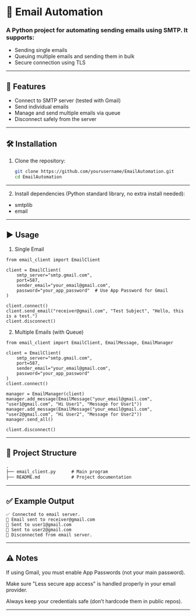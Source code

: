 # 📧 Email Automation

### A Python project for automating sending emails using **SMTP**. It supports:

- Sending single emails  
- Queuing multiple emails and sending them in bulk  
- Secure connection using TLS  

---

## 🚀 Features
- Connect to SMTP server (tested with Gmail)
- Send individual emails
- Manage and send multiple emails via queue
- Disconnect safely from the server

---

## 🛠️ Installation
1. Clone the repository:
   
   ```bash
   git clone https://github.com/yourusername/EmailAutomation.git
   cd EmailAutomation
   ```
---

2. Install dependencies (Python standard library, no extra install needed):

- smtplib
- email

---

## ▶️ Usage
1. Single Email

```backtick
from email_client import EmailClient

client = EmailClient(
    smtp_server="smtp.gmail.com",
    port=587,
    sender_email="your_email@gmail.com",
    password="your_app_password"  # Use App Password for Gmail
)

client.connect()
client.send_email("receiver@gmail.com", "Test Subject", "Hello, this is a test.")
client.disconnect()
```

2. Multiple Emails (with Queue)

```backtick
from email_client import EmailClient, EmailMessage, EmailManager

client = EmailClient(
    smtp_server="smtp.gmail.com",
    port=587,
    sender_email="your_email@gmail.com",
    password="your_app_password"
)
client.connect()

manager = EmailManager(client)
manager.add_message(EmailMessage("your_email@gmail.com", "user1@gmail.com", "Hi User1", "Message for User1"))
manager.add_message(EmailMessage("your_email@gmail.com", "user2@gmail.com", "Hi User2", "Message for User2"))
manager.send_all()

client.disconnect()
```
---

## 📂 Project Structure

```markdown
.
├── email_client.py      # Main program
├── README.md            # Project documentation
```
---

## ✅ Example Output

```backtick
✅ Connected to email server.
📩 Email sent to receiver@gmail.com
📩 Sent to user1@gmail.com
📩 Sent to user2@gmail.com
🔌 Disconnected from email server.

```

---

## ⚠️ Notes

If using Gmail, you must enable App Passwords (not your main password).

Make sure "Less secure app access" is handled properly in your email provider.

Always keep your credentials safe (don’t hardcode them in public repos).

---
